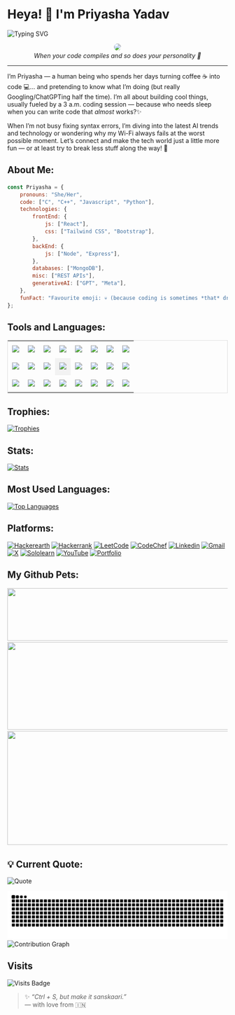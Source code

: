 # Heya! 👋 I'm Priyasha Yadav
![Typing SVG](https://readme-typing-svg.herokuapp.com?font=Fira+Code&pause=1000&width=435&lines=Welcome+to+my+Github+profile!)

<p align="center">
  <img src="https://res.cloudinary.com/dd5zrwqzj/image/upload/v1745505105/Web_Photo_Editor_zfckuk.jpg" width="500" style="border-radius: 50%;">
  <br/>
  <em>When your code compiles and so does your personality 🌟</em>
</p>

---
I’m Priyasha — a human being who spends her days turning coffee ☕ into code 💻... and pretending to know what I’m doing (but really Googling/ChatGPTing half the time). I’m all about building cool things, usually fueled by a 3 a.m. coding session — because who needs sleep when you can write code that *almost* works?✨

When I’m not busy fixing syntax errors, I’m diving into the latest AI trends and technology or wondering why my Wi-Fi always fails at the worst possible moment. Let’s connect and make the tech world just a little more fun — or at least try to break less stuff along the way! 🚀


## About Me:
```javascript
const Priyasha = {
    pronouns: "She/Her",
    code: ["C", "C++", "Javascript", "Python"],
    technologies: {
        frontEnd: {
            js: ["React"],
            css: ["Tailwind CSS", "Bootstrap"],
        },
        backEnd: {
            js: ["Node", "Express"],
        },
        databases: ["MongoDB"],
        misc: ["REST APIs"],
        generativeAI: ["GPT", "Meta"],
    },
    funFact: "Favourite emoji: 💀 (because coding is sometimes *that* dramatic)"
};
```
## Tools and Languages:

<table style="border: 1px solid #ddd; width: 100%;">
  <tr>
    <td style="padding: 10px; text-align: center;">
      <img height="50" src="https://user-images.githubusercontent.com/25181517/192108372-f71d70ac-7ae6-4c0d-8395-51d8870c2ef0.png">
    </td>
    <td style="padding: 10px; text-align: center;">
      <img height="50" src="https://user-images.githubusercontent.com/25181517/192108374-8da61ba1-99ec-41d7-80b8-fb2f7c0a4948.png">
    </td>
    <td style="padding: 10px; text-align: center;">
      <img height="50" src="https://user-images.githubusercontent.com/25181517/192108891-d86b6220-e232-423a-bf5f-90903e6887c3.png">
    </td>
    <td style=" padding: 10px; text-align: center;">
      <img height="50" src="https://user-images.githubusercontent.com/25181517/192158954-f88b5814-d510-4564-b285-dff7d6400dad.png">
    </td>
    <td style=" padding: 10px; text-align: center;">
      <img height="50" src="https://user-images.githubusercontent.com/25181517/183898674-75a4a1b1-f960-4ea9-abcb-637170a00a75.png">
    </td>
    <td style=" padding: 10px; text-align: center;">
      <img height="50" src="https://user-images.githubusercontent.com/25181517/183898054-b3d693d4-dafb-4808-a509-bab54cf5de34.png">
    </td>
    <td style=" padding: 10px; text-align: center;">
      <img height="50" src="https://user-images.githubusercontent.com/25181517/189715289-df3ee512-6eca-463f-a0f4-c10d94a06b2f.png">
    </td>
    <td style=" padding: 10px; text-align: center;">
      <img height="50" src="https://raw.githubusercontent.com/marwin1991/profile-technology-icons/refs/heads/main/icons/java.png">
    </td>
  </tr>
  <tr>
    <td style=" padding: 10px; text-align: center;">
      <img height="50" src="https://user-images.githubusercontent.com/25181517/192109061-e138ca71-337c-4019-8d42-4792fdaa7128.png">
    </td>
    <td style=" padding: 10px; text-align: center;">
      <img height="50" src="https://raw.githubusercontent.com/marwin1991/profile-technology-icons/refs/heads/main/icons/tailwind_css.png">
    </td>
    <td style=" padding: 10px; text-align: center;">
      <img height="50" src="https://raw.githubusercontent.com/marwin1991/profile-technology-icons/refs/heads/main/icons/rest.png">
    </td>
    <td style=" padding: 10px; text-align: center; background-color: #f2f2f2;">
      <img height="50" src="https://raw.githubusercontent.com/marwin1991/profile-technology-icons/refs/heads/main/icons/auth0.png">
    </td>
    <td style=" padding: 10px; text-align: center;">
      <img height="50" src="https://raw.githubusercontent.com/marwin1991/profile-technology-icons/refs/heads/main/icons/mongodb.png">
    </td>
    <td style=" padding: 10px; text-align: center;">
      <img height="50" src="https://raw.githubusercontent.com/marwin1991/profile-technology-icons/refs/heads/main/icons/express.png">
    </td>
    <td style="padding: 10px; text-align: center;">
      <img height="50" src="https://raw.githubusercontent.com/marwin1991/profile-technology-icons/refs/heads/main/icons/node_js.png">
    </td>
    <td style="padding: 10px; text-align: center;">
      <img height="50" src="https://raw.githubusercontent.com/marwin1991/profile-technology-icons/refs/heads/main/icons/mysql.png">
    </td>
  </tr>
  <tr>
    <td style="padding: 10px; text-align: center;">
      <img height="50" src="https://user-images.githubusercontent.com/25181517/117447155-6a868a00-af3d-11eb-9cfe-245df15c9f3f.png">
    </td>
    <td style=" padding: 10px; text-align: center;">
      <img height="50" src="https://user-images.githubusercontent.com/25181517/183897015-94a058a6-b86e-4e42-a37f-bf92061753e5.png">
    </td>
    <td style=" padding: 10px; text-align: center;">
      <img height="50" src="https://user-images.githubusercontent.com/25181517/192106070-46255bcf-65e6-4c6b-a296-bf8d0d8fb2a7.png">
    </td>
    <td style=" padding: 10px; text-align: center;">
      <img height="50" src="https://raw.githubusercontent.com/marwin1991/profile-technology-icons/refs/heads/main/icons/c++.png">
    </td>
    <td style=" padding: 10px; text-align: center;">
      <img height="50" src="https://raw.githubusercontent.com/marwin1991/profile-technology-icons/refs/heads/main/icons/vite.png">
    </td>
    <td style=" padding: 10px; text-align: center;">
      <img height="50" src="https://raw.githubusercontent.com/marwin1991/profile-technology-icons/refs/heads/main/icons/redux.png">
    </td>
    <td style=" padding: 10px; text-align: center;">
      <img height="50" src="https://raw.githubusercontent.com/marwin1991/profile-technology-icons/refs/heads/main/icons/material_ui.png">
    </td>
    <td style=" padding: 10px; text-align: center;">
      <img height="50" src="https://raw.githubusercontent.com/marwin1991/profile-technology-icons/refs/heads/main/icons/docker.png">
    </td>
  </tr>
</table>


<!--https://github.com/marwin1991/profile-technology-icons-->
## Trophies:
[![Trophies](https://github-profile-trophy.vercel.app/?username=Priyasha-Yadav&theme=juicyfresh&no-frame=true&margin-w=15&margin-h=15)](https://github.com/Priyasha-Yadav)


## Stats:
[![Stats](https://github-readme-stats.vercel.app/api?username=Priyasha-Yadav\&show_icons=true\&rank_icon=github&theme=highcontrast&border_color=00000000)](https://github.com/Priyasha-Yadav)


## Most Used Languages:
[![Top Languages](https://github-readme-stats.vercel.app/api/top-langs/?username=Priyasha-Yadav&layout=compact&theme=highcontrast&hide_border=true&timestamp=1691123)](https://github.com/Priyasha-Yadav)

## Platforms:

[![Hackerearth](https://img.shields.io/badge/HackerEarth-%232C3454.svg?&style=for-the-badge&logo=HackerEarth&logoColor=Blue)](https://www.hackerearth.com/@priyasha-yadav/)
[![Hackerrank](https://img.shields.io/badge/-Hackerrank-2EC866?style=for-the-badge&logo=HackerRank&logoColor=white)](https://www.hackerrank.com/profile/priyasha_yadav_1)
[![LeetCode](https://img.shields.io/badge/LeetCode-000000?style=for-the-badge&logo=LeetCode&logoColor=#d16c06)](https://leetcode.com/u/Priyasha_Yadav/)
[![CodeChef](https://img.shields.io/badge/CodeChef-%23964B00.svg?style=for-the-badge&logo=CodeChef&logoColor=white)](https://www.codechef.com/users/priyasha_yadav)
[![Linkedin](https://img.shields.io/badge/LinkedIn-0077B5?style=for-the-badge&logo=linkedin&logoColor=white)](https://www.linkedin.com/in/priyasha-yadav-3a098833a)
[![Gmail](https://img.shields.io/badge/Gmail-D14836?style=for-the-badge&logo=gmail&logoColor=white)](mailto:priyasha.yadav.cg@gmail.com)
[![X](https://img.shields.io/badge/X-%23000000.svg?style=for-the-badge&logo=X&logoColor=white)](https://x.com/YadavPriyasha)
[![Sololearn](https://img.shields.io/badge/-Sololearn-3a464b?style=for-the-badge&logo=Sololearn&logoColor=white)](https://www.sololearn.com/en/profile/32474399)
[![YouTube](https://img.shields.io/badge/YouTube-%23FF0000.svg?style=for-the-badge&logo=YouTube&logoColor=white)](https://www.youtube.com/@experimental-coder)
[![Portfolio](https://img.shields.io/badge/Portfolio-%23000000.svg?style=for-the-badge&logo=firefox&logoColor=#FF7139)](https://priyasha-yadav.vercel.app)

## My Github Pets:


<a href="https://github.com/Priyasha-Yadav/gitanimals">
  <img src="https://render.gitanimals.org/lines/Priyasha-Yadav" width="5000" height="120"/>
</a>


<a href="https://github.com/Priyasha-Yadav/gitanimals">
  <img src="https://render.gitanimals.org/lines/Priyasha-Yadav?pet-id=698387297160483684" width="1200" height="200"/>
</a>


<a href="https://github.com/Priyasha-Yadav/gitanimals">
  <img src="https://render.gitanimals.org/lines/Priyasha-Yadav?pet-id=698387297160483685" width="1200" height="260"/>
</a>


## 💡 Current Quote: 
![Quote](https://quotes-github-readme.vercel.app/api?type=horizontal&theme=catppuccin)
<!---
Priyasha-Yadav/Priyasha-Yadav is a ✨ special ✨ repository because its README.md (this file) appears on your GitHub profile.
You can click the Preview link to take a look at your changes.

<a href="https://app.daily.dev/priyashayadav"><img src="https://api.daily.dev/devcards/v2/1Lf1eC3xtm6yG7SuAA0Bt.png?type=wide&r=dgy" width="652" alt="Priyasha Yadav's Dev Card"/></a>
--->
![GitHub Contribution Snake Dark](https://raw.githubusercontent.com/Priyasha-Yadav/Priyasha-Yadav/output/github-contribution-grid-snake-dark.svg)
![Contribution Graph](https://github-readme-activity-graph.vercel.app/graph?username=Priyasha-Yadav&custom_title=Development%20Activity&hide_border=true&bg_color=0d1117&line=23A401&point=B116A8&color=c9d1d9&title_color=23A401&area=true)
## Visits
![Visits Badge](https://profile-counter.deno.dev/:Priyasha-Yadav:/count.svg)

> ✨ *“Ctrl + S, but make it sanskaari.”*  
> — with love from 🇮🇳

